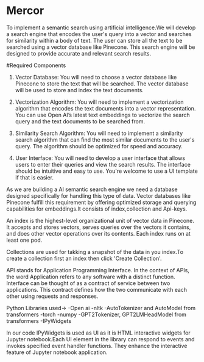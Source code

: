 # Mercor
To implement a semantic search using artificial intelligence.We will develop a search engine that encodes the user's query into a vector and searches for similarity within a body of text. The user can store all the text to be searched using a vector database like Pinecone. This search engine will be designed to provide accurate and relevant search results.

#Required Components

1. Vector Database: You will need to choose a vector database like Pinecone to store the text that will be searched. The vector database will be used to store and index the text documents.

2. Vectorization Algorithm: You will need to implement a vectorization algorithm that encodes the text documents into a vector representation. You can use Open AI’s latest text embeddings to vectorize the search query and the text documents to be searched from.

3. Similarity Search Algorithm: You will need to implement a similarity search algorithm that can find the most similar documents to the user's query. The algorithm should be optimized for speed and accuracy.

4. User Interface: You will need to develop a user interface that allows users to enter their queries and view the search results. The interface should be intuitive and easy to use. You're welcome to use a UI template if that is easier.

As we are building a AI semantic search engine we need a database designed specifically for handling this type of data. Vector databases like Pinecone fulfill this requirement by offering optimized storage and querying capabilities for embeddings.It consists of index,collection and Api-keys.

An index is the highest-level organizational unit of vector data in Pinecone. It accepts and stores vectors, serves queries over the vectors it contains, and does other vector operations over its contents. Each index runs on at least one pod.

Collections are used for takking a snapshot of the data in you index.To create a collection
first an index then click 'Create Collection'.

API stands for Application Programming Interface. In the context of APIs, the word Application refers to any software with a distinct function. Interface can be thought of as a contract of service between two applications. This contract defines how the two communicate with each other using requests and responses.

Python Libraries used->
-Open ai
-nltk
-AutoTokenizer and AutoModel from transformers
-torch
-numpy
-GPT2Tokenizer, GPT2LMHeadModel from transformers
-IPyWidgets

In our code IPyWidgets is used as UI as it is HTML interactive widgets for Jupyter notebook.Each UI element in the library can respond to events and invokes specified event handler functions. They enhance the interactive feature of Jupyter notebook application.


